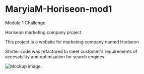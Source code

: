 # MaryiaM-Horiseon-mod1
Module 1 Challenge

Horiseon marketing company project

This project is a website for marketing company named Horiseon

Starter code was refactored to meet customer's requirements of accesability and optimization for search engines

![Mockup image.](.assets/images/01-html-css-git-homework-demo)
